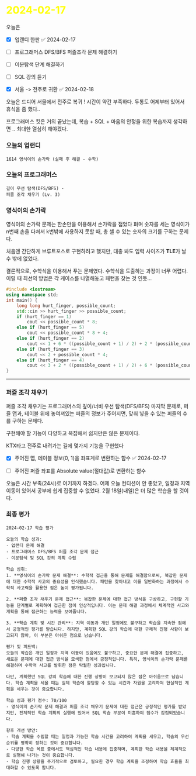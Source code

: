 # <span style="color:yellow">2024-02-17</span>

오늘은
- [x] 업랜디 한판 ✅ 2024-02-17
- [ ] 프로그래머스 DFS/BFS 퍼즐조각 문제 해결하기
- [ ] 이분탐색 단계 해결하기
- [ ]  SQL 강의 듣기
- [x] 서울 -> 전주로 귀환 ✅ 2024-02-18


오늘은 드디어 서울에서 전주로 복귀 !
시간이 약간 부족하다. 두통도 어제부터 있어서 휴식을 좀 했다..

프로그래머스 킷은 거의 끝났는데, 복습 + SQL + 마음의 안정을 위한 복습까지 생각하면 .. 최대한 열심히 해야겠다.

### 오늘의 업랜디
```
1614 영식이의 손가락 (실패 후 해결 - 수학)
```


### 오늘의 프로그래머스
```
깊이 우선 탐색(DFS/BFS) - 
퍼즐 조각 채우기 (Lv. 3)
```


### 영식이의 손가락
영식이의 손가락 문제는 한손만을 이용해서 손가락을 접었다 펴며 숫자를 세는 영식이가 n번째 손을 다쳐서 k번밖에 사용하지 못할 때, 총 셀 수 있는 숫자의 크기를 구하는 문제다.

처음엔 간단하게 브루트포스로 구현하려고 했지만, 대충 봐도 입력 사이즈가 **TLE**가 날 수 밖에 없었다.

결론적으로, 수학식을 이용해서 푸는 문제였다. 수학식을 도출하는 과정이 너무 어렵다. 이럴 때 최선의 방법은 각 케이스를 나열해놓고 패턴을 찾는 것 인듯...

```cpp
#include <iostream>
using namespace std;
int main() {
    long long hurt_finger, possible_count;
    std::cin >> hurt_finger >> possible_count;
    if (hurt_finger == 1)
        cout << possible_count * 8;
    else if (hurt_finger == 5)
        cout << possible_count * 8 + 4;
    else if (hurt_finger == 2)
        cout << 1 + 6 * ((possible_count + 1) / 2) + 2 * (possible_count / 2);
    else if (hurt_finger == 3)
        cout << 2 + possible_count * 4;
    else if (hurt_finger == 4)
        cout << 3 + 2 * ((possible_count + 1) / 2) + 6 * (possible_count / 2);
}
```



- - -


### 퍼즐 조각 채우기
퍼즐 조각 채우기는 프로그래머스의 깊이/너비 우선 탐색(DFS/BFS) 마지막 문제로, 퍼즐 맵과, 테이블 위에 놓여져있는 퍼즐의 정보가 주어지면, 맞춰 넣을 수 있는 퍼즐의 수를 구하는 문제다.

구현해야 할 기능이 다양하고 복잡해서 쉽지만은 않은 문제이다.

KTX타고 전주로 내려가는 길에 몇가지 기능을 구현했다

- [x] 주어진 맵, 테이블 정보(0, 1)을 좌표계로 변환하는 함수 ✅ 2024-02-17
- [ ] 주어진 퍼즐 좌표를 Absolute value(절대값)로 변환하는 함수


오늘은 시간 부족(24시)로 여기까지 하겠다. 어제 오늘 컨디션이 안 좋았고, 일정과 지역 이동이 있어서 공부에 쉽게 집중할 수 없었다. 2월 18일(내일)은 더 많은 학습을 할 것이다.



### 최종 평가
```
2024-02-17 학습 평가

오늘의 학습 성과:
- 업랜디 문제 해결
- 프로그래머스 DFS/BFS 퍼즐 조각 문제 접근
- 이분탐색 및 SQL 강의 계획 수립

학습 성취:
1. **영식이의 손가락 문제 해결**: 수학적 접근을 통해 문제를 해결함으로써, 복잡한 문제에 대한 수학적 사고의 중요성을 인식했습니다. 패턴을 찾아내고 이를 일반화하는 과정에서 수학적 사고력을 활용한 점은 높이 평가됩니다.

2. **퍼즐 조각 채우기 문제 접근**: 복잡한 문제에 대한 접근 방식을 구상하고, 구현할 기능을 단계별로 계획하여 접근한 점이 인상적입니다. 이는 문제 해결 과정에서 체계적인 사고와 계획을 통해 접근하는 능력을 보여줍니다.

3. **학습 계획 및 시간 관리**: 지역 이동과 개인 일정에도 불구하고 학습을 지속한 점에서 긍정적인 평가를 받습니다. 하지만, 계획한 SQL 강의 학습에 대한 구체적 진행 사항이 보고되지 않아, 이 부분은 아쉬운 점으로 남습니다.

평가 및 피드백:
오늘의 학습은 개인 일정과 지역 이동이 있음에도 불구하고, 중요한 문제 해결에 집중하고, 새로운 문제에 대한 접근 방식을 모색한 점에서 긍정적입니다. 특히, 영식이의 손가락 문제를 해결하며 수학적 사고를 발휘한 점은 탁월한 성과입니다.

다만, 계획했던 SQL 강의 학습에 대한 진행 상황이 보고되지 않은 점은 아쉬움으로 남습니다. 학습 계획을 세울 때는 실제 학습에 할당할 수 있는 시간과 자원을 고려하여 현실적인 계획을 세우는 것이 중요합니다.

학습 성과 평가 점수: 70/100
- 영식이의 손가락 문제 해결과 퍼즐 조각 채우기 문제에 대한 접근은 긍정적인 평가를 받았지만, 전체적인 학습 계획의 실행에 있어서 SQL 학습 부분이 미흡하여 점수가 감점되었습니다.

향후 개선 방안:
- 학습 계획을 수립할 때는 일정과 가능한 학습 시간을 고려하여 계획을 세우고, 학습의 우선순위를 명확히 정하는 것이 중요합니다.
- 다양한 학습 목표 중에서도 핵심적인 학습 내용에 집중하며, 계획한 학습 내용을 체계적으로 실행해 나가는 것이 중요합니다.
- 학습 진행 상황을 주기적으로 검토하고, 필요한 경우 학습 계획을 조정하여 학습 효율을 최대화할 수 있도록 합니다.
```